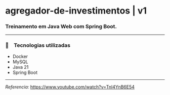 # agregador-de-investimentos | v1

### Treinamento em Java Web com Spring Boot.

---
### :rocket: Tecnologias utilizadas

* Docker
* MySQL
* Java 21
* Spring Boot
 ---
 
_Referencia:_ https://www.youtube.com/watch?v=Tnl4YnB6E54
